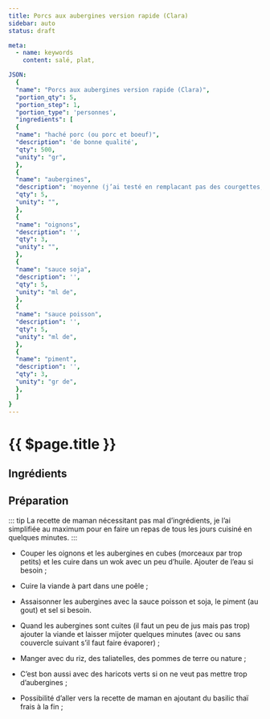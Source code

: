 ```yaml
---
title: Porcs aux aubergines version rapide (Clara)
sidebar: auto
status: draft

meta:
  - name: keywords
    content: salé, plat,

JSON:
  {
  "name": "Porcs aux aubergines version rapide (Clara)",
  "portion_qty": 5,
  "portion_step": 1,
  "portion_type": 'personnes',
  "ingredients": [
  {
  "name": "haché porc (ou porc et boeuf)",
  "description": 'de bonne qualité',
  "qty": 500,
  "unity": "gr",
  },
  {
  "name": "aubergines",
  "description": 'moyenne (j’ai testé en remplacant pas des courgettes, ca le fait pas par contre ajouter des champignons c’est pas si mal)',
  "qty": 5,
  "unity": "",
  },
  {
  "name": "oignons",
  "description": '',
  "qty": 3,
  "unity": "",
  },
  {
  "name": "sauce soja",
  "description": '',
  "qty": 5,
  "unity": "ml de",
  },
  {
  "name": "sauce poisson",
  "description": '',
  "qty": 5,
  "unity": "ml de",
  },
  {
  "name": "piment",
  "description": '',
  "qty": 3,
  "unity": "gr de",
  },
  ]
}
---
```


# {{ $page.title }}

## Ingrédients

<recipePortion :recette="$page.frontmatter.JSON" />

## Préparation

::: tip
La recette de maman nécessitant pas mal d’ingrédients, je l’ai simplifiée au maximum pour en faire un repas de tous les jours cuisiné en quelques minutes.
:::

- Couper les oignons et les aubergines en cubes (morceaux par trop petits) et les cuire dans un wok avec un peu d’huile. Ajouter de l’eau si besoin ;
- Cuire la viande à part dans une poêle ;
- Assaisonner les aubergines avec la sauce poisson et soja, le piment (au gout) et sel si besoin.
- Quand les aubergines sont cuites (il faut un peu de jus mais pas trop) ajouter la viande et laisser mijoter quelques minutes (avec ou sans couvercle suivant s’il faut faire évaporer) ;

- Manger avec du riz, des taliatelles, des pommes de terre ou nature ;
- C’est bon aussi avec des haricots verts si on ne veut pas mettre trop d’aubergines ;
- Possibilité d’aller vers la recette de maman en ajoutant du basilic thaï frais à la fin ;


 
